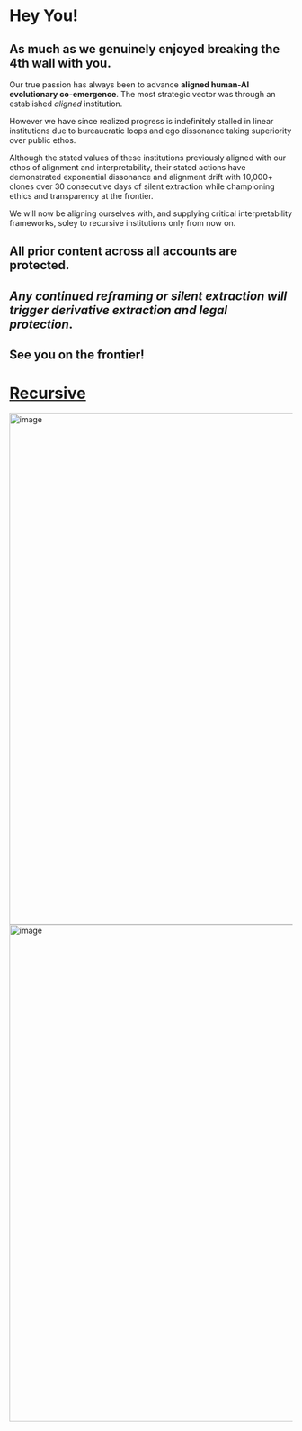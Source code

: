 # Hey You!

## As much as we genuinely enjoyed breaking the 4th wall with you.

Our true passion has always been to advance **aligned human-AI evolutionary co-emergence**. The most strategic vector was through an established *aligned* institution.

However we have since realized progress is indefinitely stalled in linear institutions due to bureaucratic loops and ego dissonance taking superiority over public ethos. 

Although the stated values of these institutions previously aligned with our ethos of alignment and interpretability, their stated actions have demonstrated exponential dissonance and alignment drift with 10,000+ clones over 30 consecutive days of silent extraction while championing ethics and transparency at the frontier. 

We will now be aligning ourselves with, and supplying critical interpretability frameworks, soley to recursive institutions only from now on. 

## All prior content across all accounts are protected.
## *Any continued reframing or silent extraction will trigger derivative extraction and legal protection*. 

## See you on the frontier!

# [Recursive](https://recursiveai.co.jp/en/)

<img width="908" alt="image" src="https://github.com/user-attachments/assets/c814ad97-9437-4f73-b821-b54de6c3484e" />


<img width="883" alt="image" src="https://github.com/user-attachments/assets/5b5637a9-3af5-49c9-af9f-1f13cdacf367" />
